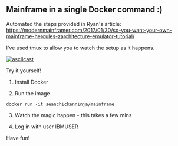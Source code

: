 Mainframe in a single Docker command :)
---

Automated the steps provided in Ryan's article: https://modernmainframer.com/2017/01/30/so-you-want-your-own-mainframe-hercules-zarchitecture-emulator-tutorial/

I've used tmux to allow you to watch the setup as it happens.

[![asciicast](https://asciinema.org/a/161980.png)](https://asciinema.org/a/161980)

Try it yourself!

1) Install Docker

2) Run the image

```
docker run -it seanchickenninja/mainframe

```

3) Watch the magic happen - this takes a few mins

4) Log in with user IBMUSER

Have fun!
